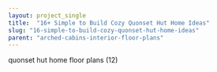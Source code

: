 ```yaml
---
layout: project_single
title:  "16+ Simple to Build Cozy Quonset Hut Home Ideas"
slug: "16-simple-to-build-cozy-quonset-hut-home-ideas"
parent: "arched-cabins-interior-floor-plans"
---
```

quonset hut home floor plans (12)